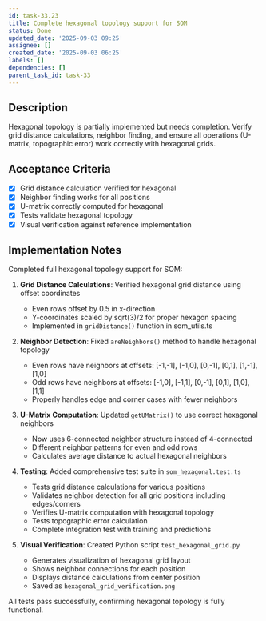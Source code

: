 ```yaml
---
id: task-33.23
title: Complete hexagonal topology support for SOM
status: Done
updated_date: '2025-09-03 09:25'
assignee: []
created_date: '2025-09-03 06:25'
labels: []
dependencies: []
parent_task_id: task-33
---
```


## Description

Hexagonal topology is partially implemented but needs completion. Verify grid distance calculations, neighbor finding, and ensure all operations (U-matrix, topographic error) work correctly with hexagonal grids.

## Acceptance Criteria

- [x] Grid distance calculation verified for hexagonal
- [x] Neighbor finding works for all positions
- [x] U-matrix correctly computed for hexagonal
- [x] Tests validate hexagonal topology
- [x] Visual verification against reference implementation

## Implementation Notes

Completed full hexagonal topology support for SOM:

1. **Grid Distance Calculations**: Verified hexagonal grid distance using offset coordinates
   - Even rows offset by 0.5 in x-direction
   - Y-coordinates scaled by sqrt(3)/2 for proper hexagon spacing
   - Implemented in `gridDistance()` function in som_utils.ts

2. **Neighbor Detection**: Fixed `areNeighbors()` method to handle hexagonal topology
   - Even rows have neighbors at offsets: [-1,-1], [-1,0], [0,-1], [0,1], [1,-1], [1,0]
   - Odd rows have neighbors at offsets: [-1,0], [-1,1], [0,-1], [0,1], [1,0], [1,1]
   - Properly handles edge and corner cases with fewer neighbors

3. **U-Matrix Computation**: Updated `getUMatrix()` to use correct hexagonal neighbors
   - Now uses 6-connected neighbor structure instead of 4-connected
   - Different neighbor patterns for even and odd rows
   - Calculates average distance to actual hexagonal neighbors

4. **Testing**: Added comprehensive test suite in `som_hexagonal.test.ts`
   - Tests grid distance calculations for various positions
   - Validates neighbor detection for all grid positions including edges/corners
   - Verifies U-matrix computation with hexagonal topology
   - Tests topographic error calculation
   - Complete integration test with training and predictions

5. **Visual Verification**: Created Python script `test_hexagonal_grid.py`
   - Generates visualization of hexagonal grid layout
   - Shows neighbor connections for each position
   - Displays distance calculations from center position
   - Saved as `hexagonal_grid_verification.png`

All tests pass successfully, confirming hexagonal topology is fully functional.
